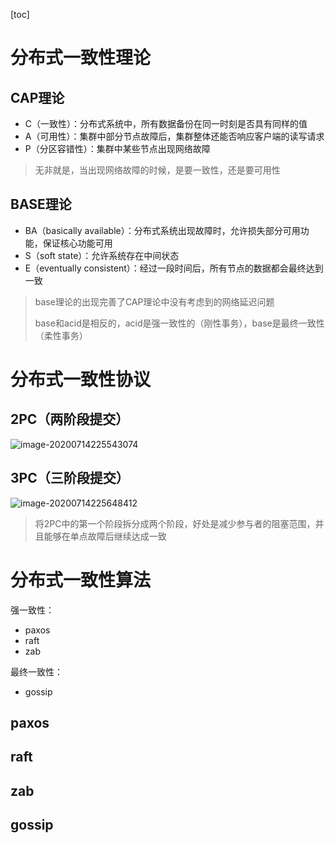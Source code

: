 [toc]

# 分布式一致性理论

## CAP理论

-   C（一致性）：分布式系统中，所有数据备份在同一时刻是否具有同样的值
-   A（可用性）：集群中部分节点故障后，集群整体还能否响应客户端的读写请求
-   P（分区容错性）：集群中某些节点出现网络故障

>   无非就是，当出现网络故障的时候，是要一致性，还是要可用性



## BASE理论

-   BA（basically available）：分布式系统出现故障时，允许损失部分可用功能，保证核心功能可用
-   S（soft state）：允许系统存在中间状态
-   E（eventually consistent）：经过一段时间后，所有节点的数据都会最终达到一致

>   base理论的出现完善了CAP理论中没有考虑到的网络延迟问题
>
>   base和acid是相反的，acid是强一致性的（刚性事务），base是最终一致性（柔性事务）



# 分布式一致性协议

## 2PC（两阶段提交）

![image-20200714225543074](https://images-1255831004.cos.ap-guangzhou.myqcloud.com/online/image-20200714225543074.png)

## 3PC（三阶段提交）

![image-20200714225648412](https://images-1255831004.cos.ap-guangzhou.myqcloud.com/online/image-20200714225648412.png)

>   将2PC中的第一个阶段拆分成两个阶段，好处是减少参与者的阻塞范围，并且能够在单点故障后继续达成一致



# 分布式一致性算法

强一致性：

-   paxos
-   raft
-   zab

最终一致性：

-   gossip



## paxos



## raft



## zab



## gossip

